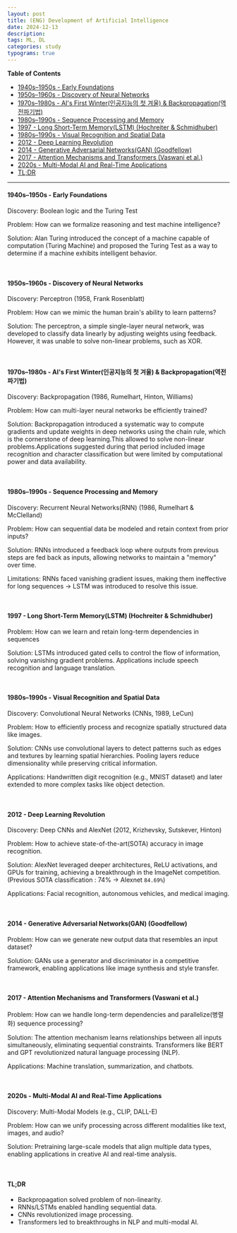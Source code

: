 ```yaml
---
layout: post
title: (ENG) Development of Artificial Intelligence
date: 2024-12-13    
description:
tags: ML, DL
categories: study
typograms: true
---
```


**Table of Contents**
- [1940s–1950s - Early Foundations](#1940s1950s---early-foundations)
- [1950s–1960s - Discovery of Neural Networks](#1950s1960s---discovery-of-neural-networks)
- [1970s–1980s - AI's First Winter(인공지능의 첫 겨울) \& Backpropagation(역전파기법)](#1970s1980s---ais-first-winter인공지능의-첫-겨울--backpropagation역전파기법)
- [1980s–1990s - Sequence Processing and Memory](#1980s1990s---sequence-processing-and-memory)
- [1997 - Long Short-Term Memory(LSTM) (Hochreiter \& Schmidhuber)](#1997---long-short-term-memorylstm-hochreiter--schmidhuber)
- [1980s–1990s - Visual Recognition and Spatial Data](#1980s1990s---visual-recognition-and-spatial-data)
- [2012 - Deep Learning Revolution](#2012---deep-learning-revolution)
- [2014 - Generative Adversarial Networks(GAN) (Goodfellow)](#2014---generative-adversarial-networksgan-goodfellow)
- [2017 - Attention Mechanisms and Transformers (Vaswani et al.)](#2017---attention-mechanisms-and-transformers-vaswani-et-al)
- [2020s - Multi-Modal AI and Real-Time Applications](#2020s---multi-modal-ai-and-real-time-applications)
- [TL;DR](#tldr)

---

#### 1940s–1950s - Early Foundations
Discovery: Boolean logic and the Turing Test

Problem: How can we formalize reasoning and test machine intelligence?

Solution: Alan Turing introduced the concept of a machine capable of computation (Turing Machine) and proposed the Turing Test as a way to determine if a machine exhibits intelligent behavior.

<br>

#### 1950s–1960s - Discovery of Neural Networks 

Discovery: Perceptron (1958, Frank Rosenblatt)

Problem: How can we mimic the human brain's ability to learn patterns?

Solution: The perceptron, a simple single-layer neural network, was developed to classify data linearly by adjusting weights using feedback. However, it was unable to solve non-linear problems, such as XOR.

<br>

#### 1970s–1980s - AI's First Winter(인공지능의 첫 겨울) & Backpropagation(역전파기법)

Discovery: Backpropagation (1986, Rumelhart, Hinton, Williams)

Problem: 
How can multi-layer neural networks be efficiently trained?

Solution: Backpropagation introduced a systematic way to compute gradients and update weights in deep networks using the chain rule, which is the cornerstone of deep learning.This allowed to solve  non-linear problems.Applications suggested during that period included image recognition and character classification but were limited by computational power and data availability.

<br>

#### 1980s–1990s - Sequence Processing and Memory 
Discovery: Recurrent Neural Networks(RNN) (1986, Rumelhart & McClelland)

Problem: How can sequential data be modeled and retain context from prior inputs?

Solution: RNNs introduced a feedback loop where outputs from previous steps are fed back as inputs, allowing networks to maintain a "memory" over time.

Limitations: RNNs faced vanishing gradient issues, making them ineffective for long sequences -> LSTM was introduced to resolve this issue.

<br>

#### 1997 - Long Short-Term Memory(LSTM) (Hochreiter & Schmidhuber)

Problem: How can we learn and retain long-term dependencies in sequences

Solution: LSTMs introduced gated cells to control the flow of information, solving vanishing gradient problems. Applications include speech recognition and language translation.

<br>

#### 1980s–1990s - Visual Recognition and Spatial Data

Discovery: Convolutional Neural Networks (CNNs, 1989, LeCun)

Problem: How to efficiently process and recognize spatially structured data like images.

Solution: CNNs use convolutional layers to detect patterns such as edges and textures by learning spatial hierarchies. Pooling layers reduce dimensionality while preserving critical information.

Applications: Handwritten digit recognition (e.g., MNIST dataset) and later extended to more complex tasks like object detection.

<br>

#### 2012 - Deep Learning Revolution

Discovery: Deep CNNs and AlexNet (2012, Krizhevsky, Sutskever, Hinton)

Problem: How to achieve state-of-the-art(SOTA) accuracy in image recognition.

Solution: AlexNet leveraged deeper architectures, ReLU activations, and GPUs for training, achieving a breakthrough in the ImageNet competition. (Previous SOTA classification : 74% -> Alexnet `84.69%`)

Applications: Facial recognition, autonomous vehicles, and medical imaging.

<br>

#### 2014 - Generative Adversarial Networks(GAN) (Goodfellow)

Problem: How can we generate new output data that resembles an input dataset?

Solution: GANs use a generator and discriminator in a competitive framework, enabling applications like image synthesis and style transfer.

<br>

#### 2017 - Attention Mechanisms and Transformers (Vaswani et al.)

Problem: How can we handle long-term dependencies and parallelize(병렬화) sequence processing?

Solution: The attention mechanism learns relationships between all inputs simultaneously, eliminating sequential constraints. Transformers like BERT and GPT revolutionized natural language processing (NLP).

Applications: Machine translation, summarization, and chatbots.

<br>

#### 2020s - Multi-Modal AI and Real-Time Applications

Discovery: Multi-Modal Models (e.g., CLIP, DALL-E)

Problem: How can we unify processing across different modalities like text, images, and audio?

Solution: Pretraining large-scale models that align multiple data types, enabling applications in creative AI and real-time analysis.

<br>

#### TL;DR

- Backpropagation solved problem of non-linearity.
- RNNs/LSTMs enabled handling sequential data.
- CNNs revolutionized image processing.
- Transformers led to breakthroughs in NLP and multi-modal AI.